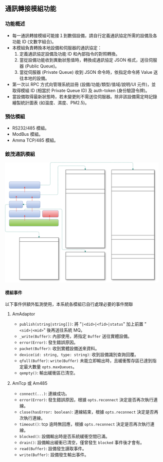通訊轉接模組功能
---

### 功能概述
* 每一通訊轉接模組可能接１到數個設備，請自行定義通訊協定所需的設備及各功能 ID (文數字組合)。
* 本模組負責轉換本地設備和伺服器的通訊協定：
    1. 定義通訊協定設備及功能 ID 和內部指令的對照轉換。
    2. 當從設備功能收到異動狀態值時，轉換成通訊協定 JSON 格式，送往伺服器 (Public Queue)。
    3. 當從伺服器 (Private Queue) 收到 JSON 命令時，依指定命令將 Value 送往本地的設備。
* 第一次以 RPC 方式向管理系統註冊 (設備/功能/類型/值域/說明/UI 元件)，並取得模組 ID (相當於 Private Queue ID) 及 auth-token (身份驗證令牌)。
* 當設備取得最新狀態時，若未變更則不需送往伺服器。除非該設備需定時記錄繪製統計圖表 (如温度、濕度、PM2.5)。

### 預估模組
* RS232/485 模組。
* ModBus 模組。
* Amma TCP/485 模組。

### 銨茂通訊模組

![](../../img/AMMA%20模組關聯圖.svg)

#### 模組事件

以下事件供額外監測使用，本系統各模組已自行處理必要的事件關聯

1. AmAdaptor
    * `publish(string|string[])`: 將 "`|<did>|<fid>|status`" 加上前置 "`<sid>|<mid>`" 後再送往系統 MQ。
    * `_write(Buffer)`: 內部使用，將指定 `Buffer` 送往實體設備。
    * `error(Error)`: 發生錯誤原因。
    * `packet(Buffer)`: 收到實體設備送來資料。
    * `device(id: string, type: string)`: 收到設備識別查詢回覆。
    * `qfull(Buffer)`: `write(Buffer)` 未能立即輸出時，且緩衝暫存區已達到指定最大數量 `opts.maxQueues`。
    * `qempty()`: 輸出緩衝區已清空。

2. AmTcp 或 Am485
    * `connect(...)`: 連線成功。
    * `error(Error)`: 發生錯誤原因，根據 `opts.reconnect` 決定是否再次執行連線。
    * `close(hasError: boolean)`: 連線結束，根據 `opts.reconnect` 決定是否再次執行連線。
    * `timeout()`: tcp 逾時無回應，根據 `opts.reconnect` 決定是否再次執行連線。
    * `blocked()`: 設備輸出時是否系統緩衝空間已滿。
    * `drain()`: 設備輸出緩衝已清空，僅曾發生 `blocked` 事件後才會有。
    * `read(Buffer)`: 設備發生讀取事件。
    * `write(Buffer)`: 設備發生輸出事件。

